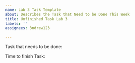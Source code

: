 ```yaml
---
name: Lab 3 Task Template
about: Describes the Task that Need to be Done This Week
title: Unfinished Task Lab 3
labels: ''
assignees: 3ndrew123

---
```


Task that needs to be done:

Time to finish Task:
